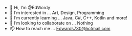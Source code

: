 - 👋 Hi, I’m @EdWordy
- 👀 I’m interested in ... Art, Design, Programming
- 🌱 I’m currently learning ... Java, C#, C++, Kotlin and more!
- 💞️ I’m looking to collaborate on ... Nothing
- 📫 How to reach me ... Edwards730@hotmail.com

<!---
EdWordy/EdWordy is a ✨ special ✨ repository because its `README.md` (this file) appears on your GitHub profile.
You can click the Preview link to take a look at your changes.
--->
